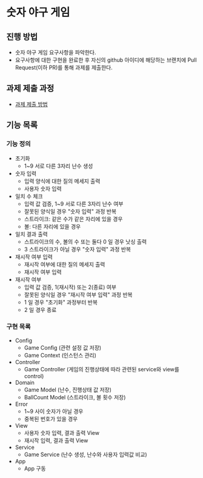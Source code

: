 # 숫자 야구 게임
## 진행 방법
* 숫자 야구 게임 요구사항을 파악한다.
* 요구사항에 대한 구현을 완료한 후 자신의 github 아이디에 해당하는 브랜치에 Pull Request(이하 PR)를 통해 과제를 제출한다.

## 과제 제출 과정
* [과제 제출 방법](https://github.com/next-step/nextstep-docs/tree/master/precourse)

## 기능 목록
### 기능 정의
* 초기화
  * 1~9 서로 다른 3자리 난수 생성
* 숫자 입력
  * 입력 양식에 대한 질의 메세지 출력
  * 사용자 숫자 입력
* 일치 수 체크
  * 입력 값 검증, 1~9 서로 다른 3자리 난수 여부
  * 잘못된 양식일 경우 "숫자 입력" 과정 반복
  * 스트라이크: 같은 수가 같은 자리에 있을 경우
  * 볼: 다른 자리에 있을 경우
* 일치 결과 출력
  * 스트라이크의 수, 볼의 수 또는 둘다 0 일 경우 낫싱 출력
  * 3 스트라이크가 아닐 경우 "숫자 입력" 과정 반복
* 재시작 여부 입력
  * 재시작 여부에 대한 질의 메세지 출력
  * 재시작 여부 입력
* 재시작 여부
  * 입력 값 검증, 1(재시작) 또는 2(종료) 여부
  * 잘못된 양식일 경우 "재시작 여부 입력" 과정 반복
  * 1 일 경우 "초기화" 과정부터 반복
  * 2 일 경우 종료

### 구현 목록
* Config
  * Game Config (관련 설정 값 저장)
  * Game Context (인스턴스 관리)
* Controller
  * Game Controller (게임의 진행상태에 따라 관련된 service와 view를 control)
* Domain
  * Game Model (난수, 진행상태 값 저장)
  * BallCount Model (스트라이크, 볼 횟수 저장)
* Error
  * 1~9 사이 숫자가 아닐 경우
  * 중복된 번호가 있을 경우
* View
  * 사용자 숫자 입력, 결과 출력 View
  * 재시작 입력, 결과 출력 View
* Service
  * Game Service (난수 생성, 난수와 사용자 입력값 비교)
* App
  * App 구동
